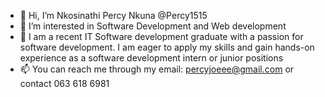 - 👋 Hi, I’m Nkosinathi Percy Nkuna @Percy1515
- 👀 I’m interested in Software Development and Web development
- 🌱 I am a recent IT Software development graduate with a passion for software development. I am eager to apply my skills and gain hands-on experience as a software development intern or junior positions
- 📫 You can reach me through my email: percyjoeee@gmail.com or contact 063 618 6981

<!---
Percy1515/Percy1515 is a ✨ special ✨ repository because its `README.md` (this file) appears on your GitHub profile.
You can click the Preview link to take a look at your changes.
--->
